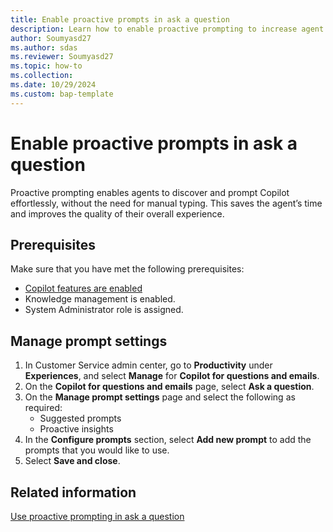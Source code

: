 ```yaml
---
title: Enable proactive prompts in ask a question
description: Learn how to enable proactive prompting to increase agent efficiency.
author: Soumyasd27
ms.author: sdas
ms.reviewer: Soumyasd27
ms.topic: how-to
ms.collection:
ms.date: 10/29/2024
ms.custom: bap-template 
---
```


# Enable proactive prompts in ask a question

Proactive prompting enables agents to discover and prompt Copilot effortlessly, without the need for manual typing. This saves the agent’s time and improves the quality of their overall experience. 

## Prerequisites

Make sure that you have met the following prerequisites:

- [Copilot features are enabled](configure-copilot-features.md)
- Knowledge management is enabled.
- System Administrator role is assigned.

## Manage prompt settings

1.	In Customer Service admin center, go to **Productivity** under **Experiences**, and select **Manage** for **Copilot for questions and emails**.
1.	On the **Copilot for questions and emails** page, select **Ask a question**.
1. On the **Manage prompt settings** page and select the following as required:
    - Suggested prompts
    - Proactive insights
3.	In the **Configure prompts** section, select **Add new prompt** to add the prompts that you would like to use.
4.	Select **Save and close**.

## Related information

[Use proactive prompting in ask a question](../use/use-proactive-prompting.md)
